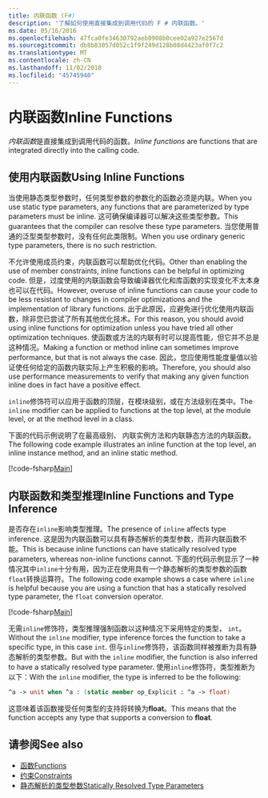 ```yaml
---
title: 内联函数 (F#)
description: '了解如何使用直接集成到调用代码的 F # 内联函数。'
ms.date: 05/16/2016
ms.openlocfilehash: 47fca0fe34630792aeb0908b0cee02a927e2567d
ms.sourcegitcommit: db8b83057d052c1f9f249d128b08d4423af0f7c2
ms.translationtype: MT
ms.contentlocale: zh-CN
ms.lasthandoff: 11/02/2018
ms.locfileid: "45745940"
---
```

# <a name="inline-functions"></a><span data-ttu-id="3dbab-103">内联函数</span><span class="sxs-lookup"><span data-stu-id="3dbab-103">Inline Functions</span></span>

<span data-ttu-id="3dbab-104">*内联函数*是直接集成到调用代码的函数。</span><span class="sxs-lookup"><span data-stu-id="3dbab-104">*Inline functions* are functions that are integrated directly into the calling code.</span></span>

## <a name="using-inline-functions"></a><span data-ttu-id="3dbab-105">使用内联函数</span><span class="sxs-lookup"><span data-stu-id="3dbab-105">Using Inline Functions</span></span>

<span data-ttu-id="3dbab-106">当使用静态类型参数时，任何类型参数的参数化的函数必须是内联。</span><span class="sxs-lookup"><span data-stu-id="3dbab-106">When you use static type parameters, any functions that are parameterized by type parameters must be inline.</span></span> <span data-ttu-id="3dbab-107">这可确保编译器可以解决这些类型参数。</span><span class="sxs-lookup"><span data-stu-id="3dbab-107">This guarantees that the compiler can resolve these type parameters.</span></span> <span data-ttu-id="3dbab-108">当您使用普通的泛型类型参数时，没有任何此类限制。</span><span class="sxs-lookup"><span data-stu-id="3dbab-108">When you use ordinary generic type parameters, there is no such restriction.</span></span>

<span data-ttu-id="3dbab-109">不允许使用成员约束，内联函数可以帮助优化代码。</span><span class="sxs-lookup"><span data-stu-id="3dbab-109">Other than enabling the use of member constraints, inline functions can be helpful in optimizing code.</span></span> <span data-ttu-id="3dbab-110">但是，过度使用的内联函数会导致编译器优化和库函数的实现变化不太本身也可以在代码。</span><span class="sxs-lookup"><span data-stu-id="3dbab-110">However, overuse of inline functions can cause your code to be less resistant to changes in compiler optimizations and the implementation of library functions.</span></span> <span data-ttu-id="3dbab-111">出于此原因，应避免进行优化使用内联函数，除非您已尝试了所有其他优化技术。</span><span class="sxs-lookup"><span data-stu-id="3dbab-111">For this reason, you should avoid using inline functions for optimization unless you have tried all other optimization techniques.</span></span> <span data-ttu-id="3dbab-112">使函数或方法的内联有时可以提高性能，但它并不总是这种情况。</span><span class="sxs-lookup"><span data-stu-id="3dbab-112">Making a function or method inline can sometimes improve performance, but that is not always the case.</span></span> <span data-ttu-id="3dbab-113">因此，您应使用性能度量值以验证使任何给定的函数内联实际上产生积极的影响。</span><span class="sxs-lookup"><span data-stu-id="3dbab-113">Therefore, you should also use performance measurements to verify that making any given function inline does in fact have a positive effect.</span></span>

<span data-ttu-id="3dbab-114">`inline`修饰符可以应用于函数的顶层，在模块级别，或在方法级别在类中。</span><span class="sxs-lookup"><span data-stu-id="3dbab-114">The `inline` modifier can be applied to functions at the top level, at the module level, or at the method level in a class.</span></span>

<span data-ttu-id="3dbab-115">下面的代码示例说明了在最高级别、 内联实例方法和内联静态方法的内联函数。</span><span class="sxs-lookup"><span data-stu-id="3dbab-115">The following code example illustrates an inline function at the top level, an inline instance method, and an inline static method.</span></span>

[!code-fsharp[Main](../../../../samples/snippets/fsharp/lang-ref-3/snippet201.fs)]

## <a name="inline-functions-and-type-inference"></a><span data-ttu-id="3dbab-116">内联函数和类型推理</span><span class="sxs-lookup"><span data-stu-id="3dbab-116">Inline Functions and Type Inference</span></span>

<span data-ttu-id="3dbab-117">是否存在`inline`影响类型推理。</span><span class="sxs-lookup"><span data-stu-id="3dbab-117">The presence of `inline` affects type inference.</span></span> <span data-ttu-id="3dbab-118">这是因为内联函数可以具有静态解析的类型参数，而非内联函数不能。</span><span class="sxs-lookup"><span data-stu-id="3dbab-118">This is because inline functions can have statically resolved type parameters, whereas non-inline functions cannot.</span></span> <span data-ttu-id="3dbab-119">下面的代码示例显示了一种情况其中`inline`十分有用，因为正在使用具有一个静态解析的类型参数的函数`float`转换运算符。</span><span class="sxs-lookup"><span data-stu-id="3dbab-119">The following code example shows a case where `inline` is helpful because you are using a function that has a statically resolved type parameter, the `float` conversion operator.</span></span>

[!code-fsharp[Main](../../../../samples/snippets/fsharp/lang-ref-3/snippet202.fs)]

<span data-ttu-id="3dbab-120">无需`inline`修饰符，类型推理强制函数以这种情况下采用特定的类型， `int`。</span><span class="sxs-lookup"><span data-stu-id="3dbab-120">Without the `inline` modifier, type inference forces the function to take a specific type, in this case `int`.</span></span> <span data-ttu-id="3dbab-121">但与`inline`修饰符，该函数同样被推断为具有静态解析的类型参数。</span><span class="sxs-lookup"><span data-stu-id="3dbab-121">But with the `inline` modifier, the function is also inferred to have a statically resolved type parameter.</span></span> <span data-ttu-id="3dbab-122">使用`inline`修饰符，类型推断为以下：</span><span class="sxs-lookup"><span data-stu-id="3dbab-122">With the `inline` modifier, the type is inferred to be the following:</span></span>

```fsharp
^a -> unit when ^a : (static member op_Explicit : ^a -> float)
```

<span data-ttu-id="3dbab-123">这意味着该函数接受任何类型的支持将转换为**float**。</span><span class="sxs-lookup"><span data-stu-id="3dbab-123">This means that the function accepts any type that supports a conversion to **float**.</span></span>

## <a name="see-also"></a><span data-ttu-id="3dbab-124">请参阅</span><span class="sxs-lookup"><span data-stu-id="3dbab-124">See also</span></span>

- [<span data-ttu-id="3dbab-125">函数</span><span class="sxs-lookup"><span data-stu-id="3dbab-125">Functions</span></span>](index.md)
- [<span data-ttu-id="3dbab-126">约束</span><span class="sxs-lookup"><span data-stu-id="3dbab-126">Constraints</span></span>](../generics/constraints.md)
- [<span data-ttu-id="3dbab-127">静态解析的类型参数</span><span class="sxs-lookup"><span data-stu-id="3dbab-127">Statically Resolved Type Parameters</span></span>](../generics/statically-resolved-type-parameters.md)
